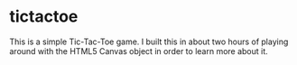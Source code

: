 # tictactoe
This is a simple Tic-Tac-Toe game. I built this in about two hours of playing around with the HTML5 Canvas object in order to learn more about it.
